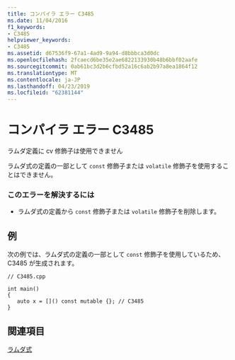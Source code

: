 ```yaml
---
title: コンパイラ エラー C3485
ms.date: 11/04/2016
f1_keywords:
- C3485
helpviewer_keywords:
- C3485
ms.assetid: d67536f9-67a1-4ad9-9a94-d8bbbca3d0dc
ms.openlocfilehash: 2fcaecd6be35e2ae6822133930b48b6bbf02aafe
ms.sourcegitcommit: 0ab61bc3d2b6cfbd52a16c6ab2b97a8ea1864f12
ms.translationtype: MT
ms.contentlocale: ja-JP
ms.lasthandoff: 04/23/2019
ms.locfileid: "62381144"
---
```

# <a name="compiler-error-c3485"></a>コンパイラ エラー C3485

ラムダ定義に cv 修飾子は使用できません

ラムダ式の定義の一部として `const` 修飾子または `volatile` 修飾子を使用することはできません。

### <a name="to-correct-this-error"></a>このエラーを解決するには

- ラムダ式の定義から `const` 修飾子または `volatile` 修飾子を削除します。

## <a name="example"></a>例

次の例では、ラムダ式の定義の一部として `const` 修飾子を使用しているため、C3485 が生成されます。

```
// C3485.cpp

int main()
{
   auto x = []() const mutable {}; // C3485
}
```

## <a name="see-also"></a>関連項目

[ラムダ式](../../cpp/lambda-expressions-in-cpp.md)